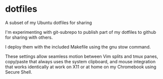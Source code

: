 # dotfiles
A subset of my Ubuntu dotfiles for sharing

I'm experimenting with git-subrepo to publish part of my dotfiles
to github for sharing with others.

I deploy them with the included Makefile using the gnu stow command.

These settings allow seamless motion between Vim splits and tmux panes,
copy/paste that always uses the system clipboard, and mouse integration
that works identically at work on X11 or at home on my Chromebook using Secure Shell.
